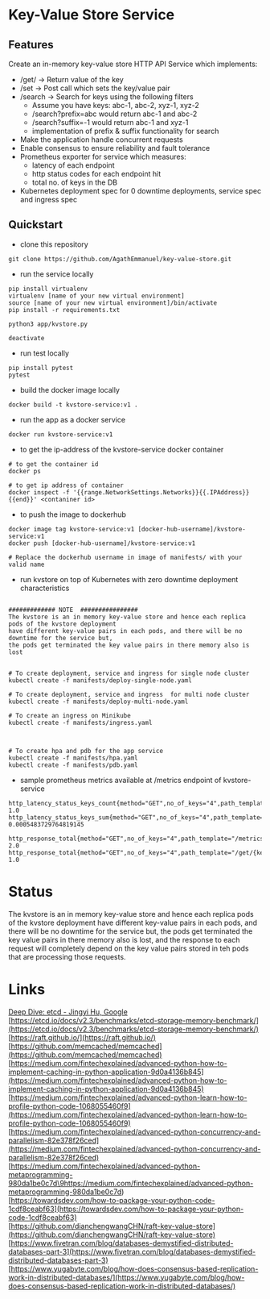 # Key-Value Store Service

## Features

Create an in-memory key-value store HTTP API Service which implements:

- /get/<key> → Return value of the key
- /set → Post call which sets the key/value pair
- /search → Search for keys using the following filters
  - Assume you have keys: abc-1, abc-2, xyz-1, xyz-2
  - /search?prefix=abc would return abc-1 and abc-2
  - /search?suffix=-1 would return abc-1 and xyz-1
  - implementation of prefix & suffix functionality for search
- Make the application handle concurrent requests  
- Enable consensus to ensure reliability and fault tolerance   
- Prometheus exporter for service which measures:
  - latency of each endpoint
  - http status codes for each endpoint hit
  - total no. of keys in the DB
- Kubernetes deployment spec for 0 downtime deployments, service spec and ingress spec

## Quickstart

- clone this repository
```
git clone https://github.com/AgathEmmanuel/key-value-store.git
```
- run the service locally
```
pip install virtualenv
virtualenv [name of your new virtual environment]
source [name of your new virtual environment]/bin/activate
pip install -r requirements.txt

python3 app/kvstore.py

deactivate
```
- run test locally
```
pip install pytest
pytest
```
- build the docker image locally
```
docker build -t kvstore-service:v1 .
```
- run the app as a docker service  
```
docker run kvstore-service:v1
```
- to get the ip-address of the kvstore-service docker container
```
# to get the container id
docker ps 

# to get ip address of container
docker inspect -f '{{range.NetworkSettings.Networks}}{{.IPAddress}}{{end}}' <contaniner id>
```
- to push the image to dockerhub  
```
docker image tag kvstore-service:v1 [docker-hub-username]/kvstore-service:v1
docker push [docker-hub-username]/kvstore-service:v1

# Replace the dockerhub username in image of manifests/ with your valid name

```
- run kvstore on top of Kubernetes with zero downtime deployment characteristics
```

############# NOTE  ################
The kvstore is an in memory key-value store and hence each replica pods of the kvstore deployment
have different key-value pairs in each pods, and there will be no downtime for the service but,
the pods get terminated the key value pairs in there memory also is lost


# To create deployment, service and ingress for single node cluster
kubectl create -f manifests/deploy-single-node.yaml

# To create deployment, service and ingress  for multi node cluster
kubectl create -f manifests/deploy-multi-node.yaml

# To create an ingress on Minikube
kubectl create -f manifests/ingress.yaml



# To create hpa and pdb for the app service
kubectl create -f manifests/hpa.yaml
kubectl create -f manifests/pdb.yaml

```
- sample prometheus metrics available at /metrics endpoint of kvstore-service
```
http_latency_status_keys_count{method="GET",no_of_keys="4",path_template="/get/{key}",status_code="200"} 1.0
http_latency_status_keys_sum{method="GET",no_of_keys="4",path_template="/get/{key}",status_code="200"} 0.0005483729764819145

http_response_total{method="GET",no_of_keys="4",path_template="/metrics",status_code="200"} 2.0
http_response_total{method="GET",no_of_keys="4",path_template="/get/{key}",status_code="404"} 1.0
```

# Status  
The kvstore is an in memory key-value store and hence each replica pods of the kvstore deployment
have different key-value pairs in each pods, and there will be no downtime for the service but,
the pods get terminated the key value pairs in there memory also is lost, and the response to each
request will completely depend on the key value pairs stored in teh pods that are processing those
requests.


# Links  
[Deep Dive: etcd - Jingyi Hu, Google](https://youtu.be/DrtdrdwDpZE)  
[https://etcd.io/docs/v2.3/benchmarks/etcd-storage-memory-benchmark/](https://etcd.io/docs/v2.3/benchmarks/etcd-storage-memory-benchmark/)  
[https://raft.github.io/](https://raft.github.io/)  
[https://github.com/memcached/memcached](https://github.com/memcached/memcached)  
[https://medium.com/fintechexplained/advanced-python-how-to-implement-caching-in-python-application-9d0a4136b845](https://medium.com/fintechexplained/advanced-python-how-to-implement-caching-in-python-application-9d0a4136b845)  
[https://medium.com/fintechexplained/advanced-python-learn-how-to-profile-python-code-1068055460f9](https://medium.com/fintechexplained/advanced-python-learn-how-to-profile-python-code-1068055460f9)  
[https://medium.com/fintechexplained/advanced-python-concurrency-and-parallelism-82e378f26ced](https://medium.com/fintechexplained/advanced-python-concurrency-and-parallelism-82e378f26ced)  
[https://medium.com/fintechexplained/advanced-python-metaprogramming-980da1be0c7d\9https://medium.com/fintechexplained/advanced-python-metaprogramming-980da1be0c7d)  
[https://towardsdev.com/how-to-package-your-python-code-1cdf8ceabf63](https://towardsdev.com/how-to-package-your-python-code-1cdf8ceabf63)  
[https://github.com/dianchengwangCHN/raft-key-value-store](https://github.com/dianchengwangCHN/raft-key-value-store)  
[https://www.fivetran.com/blog/databases-demystified-distributed-databases-part-3](https://www.fivetran.com/blog/databases-demystified-distributed-databases-part-3)  
[https://www.yugabyte.com/blog/how-does-consensus-based-replication-work-in-distributed-databases/](https://www.yugabyte.com/blog/how-does-consensus-based-replication-work-in-distributed-databases/)  

